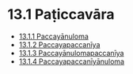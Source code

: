 

# 13.1 Paṭiccavāra

* [13.1.1 Paccayānuloma](13.1/13.1.1.md)
* [13.1.2 Paccayapaccanīya](13.1/13.1.2.md)
* [13.1.3 Paccayānulomapaccanīya](13.1/13.1.3.md)
* [13.1.4 Paccayapaccanīyānuloma](13.1/13.1.4.md)



